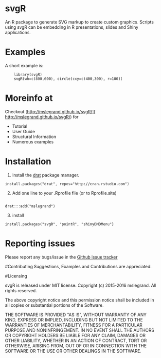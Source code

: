 # svgR
An R package to generate SVG markup to create custom graphics. 
Scripts using svgR can be embedding in R presentations, slides and Shiny applications. 

# Examples
A short example is:

```
    library(svgR)
    svgR(wh=c(800,600), circle(cxy=c(400,300), r=100))
```

# Moreinfo at 

Checkout [http://mslegrand.github.io/svgR/](
http://mslegrand.github.io/svgR/) for

- Tutorial
- User Guide
- Structural Information
- Numerous examples



# Installation

1. Install  the [drat](http://eddelbuettel.github.io/drat/) package manager.

```
install.packages("drat", repos="http://cran.rstudio.com")
```
2.  Add one line to your .Rprofile file (or to Rprofile.site)

```

drat:::add("mslegrand")
```
3. install 

```
install.packages("svgR", "pointR", "shinyDMDMenu")
```


# Reporting issues
Please report any bugs/issue in the 
[Github Issue tracker](https://github.com/mslegrand/svgR)

#Contributing
Suggestions, Examples and Contributions are appreciated.

#Licensing

svgR is released under MIT license. Copyright (c) 2015-2016 mslegrand. All rights reserved.

The above copyright notice and this permission notice shall be included in all copies or substantial portions of the Software.

THE SOFTWARE IS PROVIDED "AS IS", WITHOUT WARRANTY OF ANY KIND, EXPRESS OR IMPLIED, INCLUDING BUT NOT LIMITED TO THE WARRANTIES OF MERCHANTABILITY, FITNESS FOR A PARTICULAR PURPOSE AND NONINFRINGEMENT. IN NO EVENT SHALL THE AUTHORS OR COPYRIGHT HOLDERS BE LIABLE FOR ANY CLAIM, DAMAGES OR OTHER LIABILITY, WHETHER IN AN ACTION OF CONTRACT, TORT OR OTHERWISE, ARISING FROM, OUT OF OR IN CONNECTION WITH THE SOFTWARE OR THE USE OR OTHER DEALINGS IN THE SOFTWARE.





